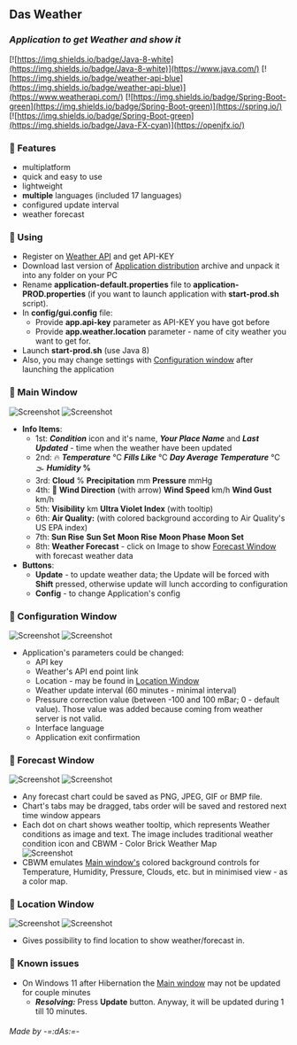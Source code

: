 ## Das Weather
### _Application to get Weather and show it_

[![https://img.shields.io/badge/Java-8-white](https://img.shields.io/badge/Java-8-white)](https://www.java.com/) [![https://img.shields.io/badge/weather-api-blue](https://img.shields.io/badge/weather-api-blue)](https://www.weatherapi.com/) [![https://img.shields.io/badge/Spring-Boot-green](https://img.shields.io/badge/Spring-Boot-green)](https://spring.io/) [![https://img.shields.io/badge/Spring-Boot-green](https://img.shields.io/badge/Java-FX-cyan)](https://openjfx.io/)

### 📃 Features
- multiplatform
- quick and easy to use
- lightweight
- **multiple** languages (included 17 languages)
- configured update interval
- weather forecast

### 📌 Using
- Register on [Weather API](https://www.weatherapi.com/) and get API-KEY
- Download last version of [Application distribution](https://github.com/anrydas/DasWeather/releases) archive and unpack it into any folder on your PC
- Rename **application-default.properties** file to **application-PROD.properties** (if you want to launch application with **start-prod.sh** script).
- In **config/gui.config** file:
  - Provide **app.api-key** parameter as API-KEY you have got before
  - Provide **app.weather.location** parameter - name of city weather you want to get for.
- Launch **start-prod.sh** (use Java 8)
- Also, you may change settings with [Configuration window](#ConfigWin) after launching the application

### 📜 Main Window<a id='MainWin'/>
![Screenshot](images/WeatherWindow_v2.png) ![Screenshot](images/WeatherWindow_v2_L.png)
- **Info Items**:
  - 1st: **_Condition_** icon and it's name, **_Your Place Name_** and **_Last Updated_** - time when the weather have been updated
  - 2nd: 🔥 **_Temperature_** ℃ **_Fills Like_** ℃ **_Day Average Temperature_** ℃ 🌫 **_Humidity_ %** 
  - 3rd: **Cloud** % **Precipitation** mm **Pressure** mmHg
  - 4th: 💨 **Wind Direction** (with arrow) **Wind Speed** km/h **Wind Gust** km/h
  - 5th: **Visibility** km **Ultra Violet Index** (with tooltip)
  - 6th: **Air Quality:** (with colored background according to Air Quality's US EPA index)
  - 7th: **Sun Rise** **Sun Set** **Moon Rise** **Moon Phase** **Moon Set**
  - 8th: **Weather Forecast** - click on Image to show [Forecast Window](#ForecastWin) with forecast weather data
- **Buttons**:
  - **Update** - to update weather data; the Update will be forced with **Shift** pressed, otherwise update will lunch according to configuration
  - **Config** - to change Application's config

### 📜 Configuration Window<a id='ConfigWin'/>
![Screenshot](images/PreferencesWindow.png) ![Screenshot](images/PreferencesWindow_L.png)
- Application's parameters could be changed:
  - API key
  - Weather's API end point link
  - Location - may be found in [Location Window](#LocationWin)
  - Weather update interval (60 minutes - minimal interval)
  - Pressure correction value (between -100 and 100 mBar; 0 - default value). Those value was added because coming from weather server is not valid.
  - Interface language
  - Application exit confirmation

### 📜 Forecast Window<a id='ForecastWin'/>
![Screenshot](images/ForecastWindow.png) ![Screenshot](images/ForecastWindow_L.png)
- Any forecast chart could be saved as PNG, JPEG, GIF or BMP file.
- Chart's tabs may be dragged, tabs order will be saved and restored next time window appears
- Each dot on chart shows weather tooltip, which represents Weather conditions as image and text. The image includes traditional weather condition icon and CBWM - Color Brick Weather Map   
![Screenshot](images/ForecastCbwmTooltip.png)
- CBWM emulates [Main window's](#MainWin) colored background controls for Temperature, Humidity, Pressure, Clouds, etc. but in minimised view - as a color map.

### 📜 Location Window<a id='LocationWin'/>
![Screenshot](images/LocationWindow.png) ![Screenshot](images/LocationWindow_L.png)
- Gives possibility to find location to show weather/forecast in.

### 🐞 Known issues
- On Windows 11 after Hibernation the [Main window](#MainWin) may not be updated for couple minutes
  - **_Resolving:_** Press **Update** button. Anyway, it will be updated during 1 till 10 minutes.

###### _Made by -=:dAs:=-_